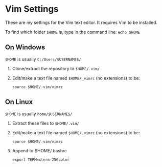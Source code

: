 Vim Settings
============

These are my settings for the Vim text editor. It requires Vim to be installed.

To find which folder `$HOME` is, type in the command line: `echo $HOME`

On Windows
----------
`$HOME` is usually `C:/Users/$USERNAME$/`

1. Clone/extract the repository to `$HOME/.vim/`
2. Edit/make a text file named `$HOME/_vimrc` (no extensions) to be:

   ```
   source $HOME/.vim/vimrc
   ```

On Linux
--------
`$HOME` is usually `home/$USERNAME$/`

1. Extract these files to `$HOME/.vim/`
2. Edit/make a text file named `$HOME/.vimrc` (no extensions) to be:

   ```
   source $HOME/.vim/vimrc
   ```
3. Append to $HOME/.bashrc

   ```
   export TERM=xterm-256color
   ```

